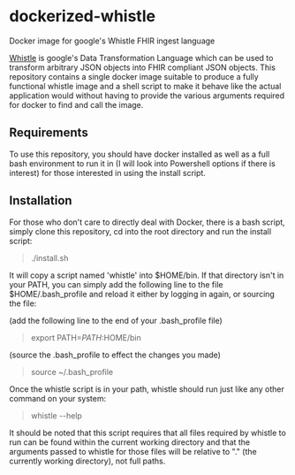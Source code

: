 # dockerized-whistle
Docker image for google's Whistle FHIR ingest language

[Whistle](https://github.com/GoogleCloudPlatform/healthcare-data-harmonization) is google's Data Transformation Language which can be used to transform arbitrary JSON objects into FHIR compliant JSON objects. This repository contains a single docker image suitable to produce a fully functional whistle image and a shell script to make it behave like the actual application would without having to provide the various arguments required for docker to find and call the image. 

## Requirements
To use this repository, you should have docker installed as well as a full bash environment to run it in (I will look into Powershell options if there is interest) for those interested in using the install script. 

## Installation 
For those who don't care to directly deal with Docker, there is a bash script, simply clone this repository, cd into the root directory and run the install script: 

> ./install.sh

It will copy a script named 'whistle' into $HOME/bin. If that directory isn't in your PATH, you can simply add the following line to the file $HOME/.bash_profile and reload it either by logging in again, or sourcing the file: 

(add the following line to the end of your .bash_profile file)
> export PATH=$PATH:$HOME/bin

(source the .bash_profile to effect the changes you made)
> source ~/.bash_profile

Once the whistle script is in your path, whistle should run just like any other command on your system: 
> whistle --help

It should be noted that this script requires that all files required by whistle to run can be found within the current working directory and that the arguments passed to whistle for those files will be relative to "." (the currently working directory), not full paths. 
